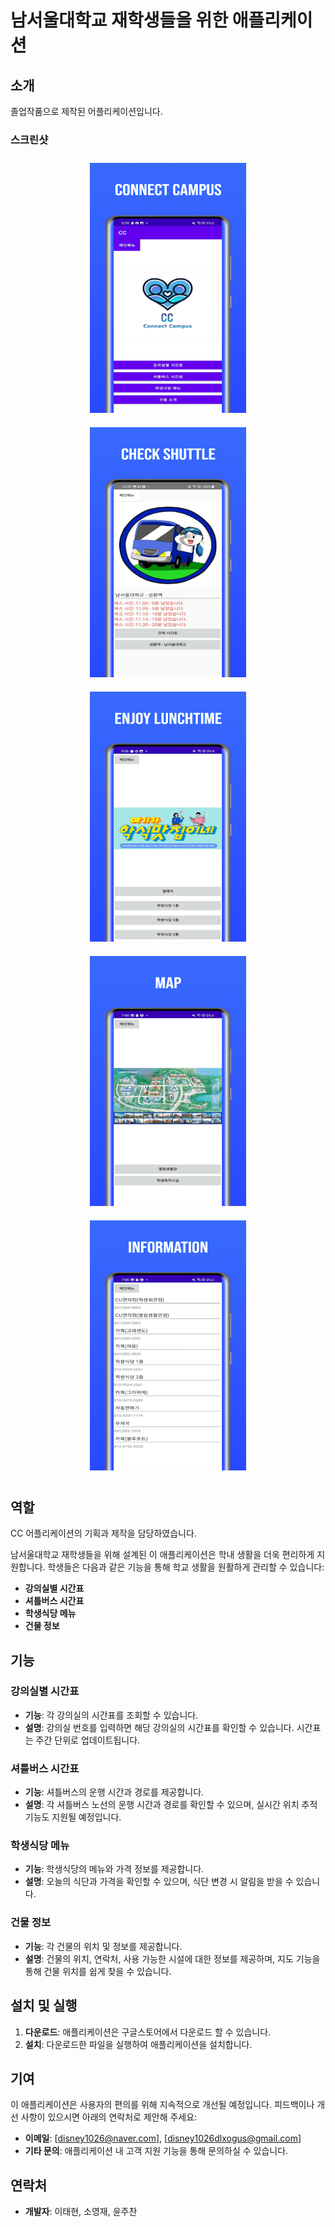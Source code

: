 # 남서울대학교 재학생들을 위한 애플리케이션

## 소개
졸업작품으로 제작된 어플리케이션입니다.

### 스크린샷
  
<div style="text-align: center;">
    <img src="img/1.png" alt="설명 텍스트" width="250" height="400" style="display: inline-block; margin: 10px;">
    <img src="img/2.png" alt="설명 텍스트" width="250" height="400" style="display: inline-block; margin: 10px;">
    <img src="img/3.png" alt="설명 텍스트" width="250" height="400" style="display: inline-block; margin: 10px;">
    <img src="img/4.png" alt="설명 텍스트" width="250" height="400" style="display: inline-block; margin: 10px;">
    <img src="img/5.png" alt="설명 텍스트" width="250" height="400" style="display: inline-block; margin: 10px;">
</div>


## 역할
CC 어플리케이션의 기획과 제작을 담당하였습니다.

남서울대학교 재학생들을 위해 설계된 이 애플리케이션은 학내 생활을 더욱 편리하게 지원합니다. 학생들은 다음과 같은 기능을 통해 학교 생활을 원활하게 관리할 수 있습니다:

- **강의실별 시간표**
- **셔틀버스 시간표**
- **학생식당 메뉴**
- **건물 정보**



## 기능

### 강의실별 시간표

- **기능**: 각 강의실의 시간표를 조회할 수 있습니다.
- **설명**: 강의실 번호를 입력하면 해당 강의실의 시간표를 확인할 수 있습니다. 시간표는 주간 단위로 업데이트됩니다.

### 셔틀버스 시간표

- **기능**: 셔틀버스의 운행 시간과 경로를 제공합니다.
- **설명**: 각 셔틀버스 노선의 운행 시간과 경로를 확인할 수 있으며, 실시간 위치 추적 기능도 지원될 예정입니다.

### 학생식당 메뉴

- **기능**: 학생식당의 메뉴와 가격 정보를 제공합니다.
- **설명**: 오늘의 식단과 가격을 확인할 수 있으며, 식단 변경 시 알림을 받을 수 있습니다.

### 건물 정보

- **기능**: 각 건물의 위치 및 정보를 제공합니다.
- **설명**: 건물의 위치, 연락처, 사용 가능한 시설에 대한 정보를 제공하며, 지도 기능을 통해 건물 위치를 쉽게 찾을 수 있습니다.

## 설치 및 실행

1. **다운로드**: 애플리케이션은 구글스토어에서 다운로드 할 수 있습니다.
2. **설치**: 다운로드한 파일을 실행하여 애플리케이션을 설치합니다.

## 기여

이 애플리케이션은 사용자의 편의를 위해 지속적으로 개선될 예정입니다. 피드백이나 개선 사항이 있으시면 아래의 연락처로 제안해 주세요:

- **이메일**: [disney1026@naver.com], [disney1026dlxogus@gmail.com]
- **기타 문의**: 애플리케이션 내 고객 지원 기능을 통해 문의하실 수 있습니다.

## 연락처

- **개발자**: 이태현, 소영재, 윤주찬
